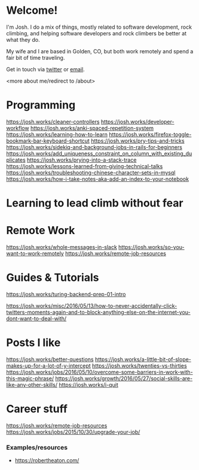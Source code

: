 

# Welcome!

I'm Josh. I do a mix of things, mostly related to software development, rock climbing, and helping software developers and rock climbers be better at what they do. 

My wife and I are based in Golden, CO, but both work remotely and spend a fair bit of time traveling. 

Get in touch via [twitter](https://twitter.com/josh_works) or [email](mailto:thompsonjoshd@gmail.com).

<more about me/redirect to /about>


# Programming

https://josh.works/cleaner-controllers
https://josh.works/developer-workflow
https://josh.works/anki-spaced-repetition-system
https://josh.works/learning-how-to-learn
https://josh.works/firefox-toggle-bookmark-bar-keyboard-shortcut
https://josh.works/pry-tips-and-tricks
https://josh.works/sidekiq-and-background-jobs-in-rails-for-beginners
https://josh.works/add_uniqueness_constraint_on_column_with_existing_duplicates
https://josh.works/prying-into-a-stack-trace
https://josh.works/lessons-learned-from-giving-technical-talks
https://josh.works/troubleshooting-chinese-character-sets-in-mysql
https://josh.works/how-i-take-notes-aka-add-an-index-to-your-notebook


# Learning to lead climb without fear

# Remote Work
https://josh.works/whole-messages-in-slack
https://josh.works/so-you-want-to-work-remotely
https://josh.works/remote-job-resources


# Guides & Tutorials

https://josh.works/turing-backend-prep-01-intro

https://josh.works/misc/2016/05/13/how-to-never-accidentally-click-twitters-moments-again-and-to-block-anything-else-on-the-internet-you-dont-want-to-deal-with/


# Posts I like


https://josh.works/better-questions
https://josh.works/a-little-bit-of-slope-makes-up-for-a-lot-of-y-intercept
https://josh.works/twenties-vs-thirties
https://josh.works/jobs/2016/05/10/overcome-some-barriers-in-work-with-this-magic-phrase/
https://josh.works/growth/2016/05/27/social-skills-are-like-any-other-skills/
https://josh.works/i-quit

# Career stuff

https://josh.works/remote-job-resources
https://josh.works/jobs/2015/10/30/upgrade-your-job/

### Examples/resources
- https://robertheaton.com/